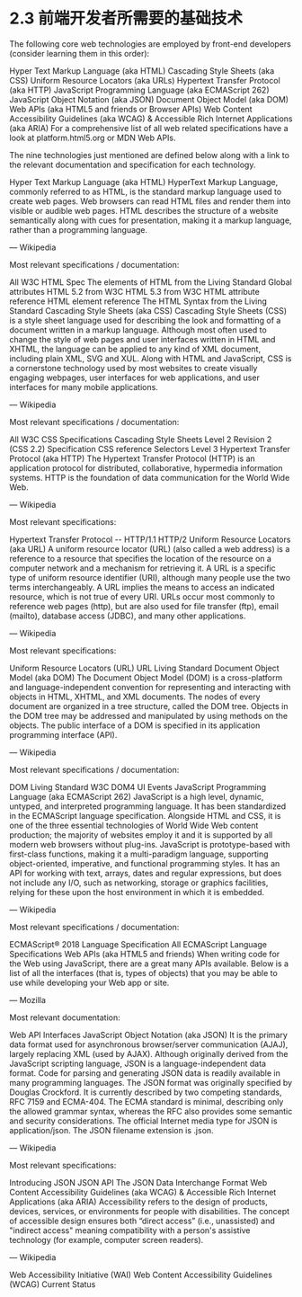 <!-- 2.3 - Baseline Web Technologies Employed by Front-End Developers -->
# 2.3 前端开发者所需要的基础技术

The following core web technologies are employed by front-end developers (consider learning them in this order):

Hyper Text Markup Language (aka HTML)
Cascading Style Sheets (aka CSS)
Uniform Resource Locators (aka URLs)
Hypertext Transfer Protocol (aka HTTP)
JavaScript Programming Language (aka ECMAScript 262)
JavaScript Object Notation (aka JSON)
Document Object Model (aka DOM)
Web APIs (aka HTML5 and friends or Browser APIs)
Web Content Accessibility Guidelines (aka WCAG) & Accessible Rich Internet Applications (aka ARIA)
For a comprehensive list of all web related specifications have a look at platform.html5.org or MDN Web APIs.

The nine technologies just mentioned are defined below along with a link to the relevant documentation and specification for each technology.

Hyper Text Markup Language (aka HTML)
HyperText Markup Language, commonly referred to as HTML, is the standard markup language used to create web pages. Web browsers can read HTML files and render them into visible or audible web pages. HTML describes the structure of a website semantically along with cues for presentation, making it a markup language, rather than a programming language.

— Wikipedia

Most relevant specifications / documentation:

All W3C HTML Spec
The elements of HTML from the Living Standard
Global attributes
HTML 5.2 from W3C
HTML 5.3 from W3C
HTML attribute reference
HTML element reference
The HTML Syntax from the Living Standard
Cascading Style Sheets (aka CSS)
Cascading Style Sheets (CSS) is a style sheet language used for describing the look and formatting of a document written in a markup language. Although most often used to change the style of web pages and user interfaces written in HTML and XHTML, the language can be applied to any kind of XML document, including plain XML, SVG and XUL. Along with HTML and JavaScript, CSS is a cornerstone technology used by most websites to create visually engaging webpages, user interfaces for web applications, and user interfaces for many mobile applications.

— Wikipedia

Most relevant specifications / documentation:

All W3C CSS Specifications
Cascading Style Sheets Level 2 Revision 2 (CSS 2.2) Specification
CSS reference
Selectors Level 3
Hypertext Transfer Protocol (aka HTTP)
The Hypertext Transfer Protocol (HTTP) is an application protocol for distributed, collaborative, hypermedia information systems. HTTP is the foundation of data communication for the World Wide Web.

— Wikipedia

Most relevant specifications:

Hypertext Transfer Protocol -- HTTP/1.1
HTTP/2
Uniform Resource Locators (aka URL)
A uniform resource locator (URL) (also called a web address) is a reference to a resource that specifies the location of the resource on a computer network and a mechanism for retrieving it. A URL is a specific type of uniform resource identifier (URI), although many people use the two terms interchangeably. A URL implies the means to access an indicated resource, which is not true of every URI. URLs occur most commonly to reference web pages (http), but are also used for file transfer (ftp), email (mailto), database access (JDBC), and many other applications.

— Wikipedia

Most relevant specifications:

Uniform Resource Locators (URL)
URL Living Standard
Document Object Model (aka DOM)
The Document Object Model (DOM) is a cross-platform and language-independent convention for representing and interacting with objects in HTML, XHTML, and XML documents. The nodes of every document are organized in a tree structure, called the DOM tree. Objects in the DOM tree may be addressed and manipulated by using methods on the objects. The public interface of a DOM is specified in its application programming interface (API).

— Wikipedia

Most relevant specifications / documentation:

DOM Living Standard
W3C DOM4
UI Events
JavaScript Programming Language (aka ECMAScript 262)
JavaScript is a high level, dynamic, untyped, and interpreted programming language. It has been standardized in the ECMAScript language specification. Alongside HTML and CSS, it is one of the three essential technologies of World Wide Web content production; the majority of websites employ it and it is supported by all modern web browsers without plug-ins. JavaScript is prototype-based with first-class functions, making it a multi-paradigm language, supporting object-oriented, imperative, and functional programming styles. It has an API for working with text, arrays, dates and regular expressions, but does not include any I/O, such as networking, storage or graphics facilities, relying for these upon the host environment in which it is embedded.

— Wikipedia

Most relevant specifications / documentation:

ECMAScript® 2018 Language Specification
All ECMAScript Language Specifications
Web APIs (aka HTML5 and friends)
When writing code for the Web using JavaScript, there are a great many APIs available. Below is a list of all the interfaces (that is, types of objects) that you may be able to use while developing your Web app or site.

— Mozilla

Most relevant documentation:

Web API Interfaces
JavaScript Object Notation (aka JSON)
It is the primary data format used for asynchronous browser/server communication (AJAJ), largely replacing XML (used by AJAX). Although originally derived from the JavaScript scripting language, JSON is a language-independent data format. Code for parsing and generating JSON data is readily available in many programming languages. The JSON format was originally specified by Douglas Crockford. It is currently described by two competing standards, RFC 7159 and ECMA-404. The ECMA standard is minimal, describing only the allowed grammar syntax, whereas the RFC also provides some semantic and security considerations. The official Internet media type for JSON is application/json. The JSON filename extension is .json.

— Wikipedia

Most relevant specifications:

Introducing JSON
JSON API
The JSON Data Interchange Format
Web Content Accessibility Guidelines (aka WCAG) & Accessible Rich Internet Applications (aka ARIA)
Accessibility refers to the design of products, devices, services, or environments for people with disabilities. The concept of accessible design ensures both “direct access” (i.e., unassisted) and "indirect access" meaning compatibility with a person's assistive technology (for example, computer screen readers).

— Wikipedia

Web Accessibility Initiative (WAI)
Web Content Accessibility Guidelines (WCAG) Current Status
